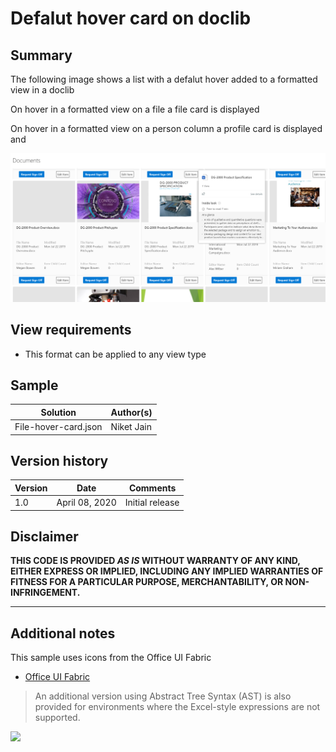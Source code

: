 # Defalut hover card on doclib

## Summary
The following image shows a list with a defalut hover added to a formatted view in a doclib

On hover in a formatted view on a file a file card is displayed

On hover in a formatted view on a person column a profile card is displayed and

![screenshot of the sample](./File_hover.png)

## View requirements
- This format can be applied to any view type

## Sample

Solution|Author(s)
--------|---------
File-hover-card.json | Niket Jain

## Version history

Version|Date|Comments
-------|----|--------
1.0|April 08, 2020|Initial release


## Disclaimer
**THIS CODE IS PROVIDED *AS IS* WITHOUT WARRANTY OF ANY KIND, EITHER EXPRESS OR IMPLIED, INCLUDING ANY IMPLIED WARRANTIES OF FITNESS FOR A PARTICULAR PURPOSE, MERCHANTABILITY, OR NON-INFRINGEMENT.**

---

## Additional notes
This sample uses icons from the Office UI Fabric

- [Office UI Fabric](https://developer.microsoft.com/en-us/fabric)

> An additional version using Abstract Tree Syntax (AST) is also provided for environments where the Excel-style expressions are not supported.

<img src="https://telemetry.sharepointpnp.com/sp-dev-list-formatting/view-samples/default-hover-cards" />
